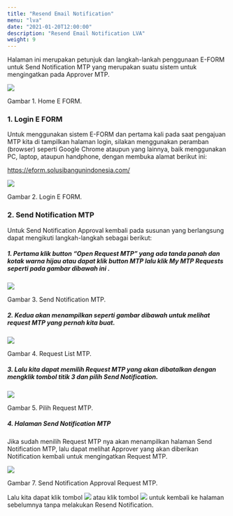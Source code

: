 ```yaml
---
title: "Resend Email Notification"
menu: "lva"
date: "2021-01-20T12:00:00"
description: "Resend Email Notification LVA"
weight: 9
---
```


Halaman ini merupakan petunjuk dan langkah-lankah penggunaan E-FORM untuk Send Notification MTP yang merupakan suatu sistem untuk mengingatkan pada Approver MTP.
 
<div class="figure">

![](/images/MTP/send/home.png)

<p class="caption">Gambar 1. <a > Home E FORM</a>.</p>

</div>

### 1. Login E FORM

Untuk menggunakan sistem E-FORM dan pertama kali pada saat pengajuan MTP kita di tampilkan halaman login, silakan menggunakan peramban (browser) seperti Google Chrome ataupun yang lainnya, baik menggunakan PC, laptop, ataupun handphone, dengan membuka alamat berikut ini:

https://eform.solusibangunindonesia.com/
 
<div class="figure">

![](/images/MTP/send/login.png)

<p class="caption">Gambar 2. <a > Login E FORM</a>.</p>

</div>

### 2. Send Notification MTP

Untuk Send Notification Approval kembali pada susunan yang berlangsung dapat mengikuti langkah-langkah sebagai berikut:

##### 1. Pertama klik button “Open Request MTP” yang ada tanda panah dan kotak warna hijau atau dapat klik button MTP lalu klik My MTP Requests seperti pada gambar dibawah ini .

<div class="figure">

![](/images/MTP/send/homesend.png)

<p class="caption">Gambar 3. <a > Send Notification MTP</a>.</p>

</div>

##### 2. Kedua akan menampilkan seperti gambar dibawah untuk melihat request MTP yang pernah kita buat.

<div class="figure">

![](/images/MTP/send/list.png)

<p class="caption">Gambar 4. <a > Request List MTP</a>.</p>

</div>

##### 3. Lalu kita dapat memilih Request MTP yang akan dibatalkan dengan mengklik tombol titik 3 dan pilih Send Notification.

<div class="figure">

![](/images/MTP/send/choose.png)

<p class="caption">Gambar 5. <a > Pilih Request MTP</a>.</p>

</div>

##### 4. Halaman Send Notification MTP

Jika sudah menilih Request MTP nya akan menampilkan halaman Send Notification MTP, lalu dapat melihat Approver yang akan diberikan Notification kembali untuk mengingatkan Request MTP.

<div class="figure">

![](/images/MTP/send/form.png)

<p class="caption">Gambar 7. <a > Send Notification Approval Request MTP</a>.</p>

</div>
 
Lalu kita dapat klik tombol ![](/images/MTP/send/tombolsend.png) atau klik tombol ![](/images/MTP/send/back.png) untuk kembali ke halaman sebelumnya tanpa melakukan Resend Notification.
